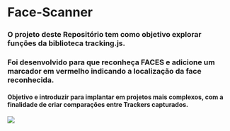 # Face-Scanner
### O projeto deste Repositório tem como objetivo explorar funções da biblioteca tracking.js.
### Foi desenvolvido para que reconheça FACES e adicione um marcador em vermelho indicando a localização da face reconhecida.
#### Objetivo e introduzir para implantar em projetos mais complexos, com a finalidade de criar comparações entre Trackers capturados.

![](https://raw.githubusercontent.com/patrickluizdev/face-scanner/main/Screen/Screen.jpg)
